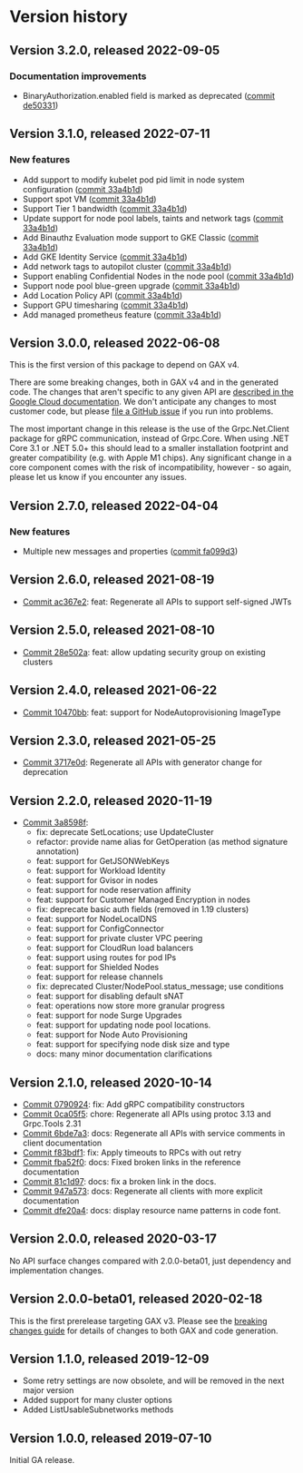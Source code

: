 # Version history

## Version 3.2.0, released 2022-09-05

### Documentation improvements

- BinaryAuthorization.enabled field is marked as deprecated ([commit de50331](https://github.com/googleapis/google-cloud-dotnet/commit/de503317d05e819ab1ace265afcd62911050df8e))

## Version 3.1.0, released 2022-07-11

### New features

- Add support to modify kubelet pod pid limit in node system configuration ([commit 33a4b1d](https://github.com/googleapis/google-cloud-dotnet/commit/33a4b1d21ad275e2c8dd6307493ccaa789d1f635))
- Support spot VM ([commit 33a4b1d](https://github.com/googleapis/google-cloud-dotnet/commit/33a4b1d21ad275e2c8dd6307493ccaa789d1f635))
- Support Tier 1 bandwidth ([commit 33a4b1d](https://github.com/googleapis/google-cloud-dotnet/commit/33a4b1d21ad275e2c8dd6307493ccaa789d1f635))
- Update support for node pool labels, taints and network tags ([commit 33a4b1d](https://github.com/googleapis/google-cloud-dotnet/commit/33a4b1d21ad275e2c8dd6307493ccaa789d1f635))
- Add Binauthz Evaluation mode support to GKE Classic ([commit 33a4b1d](https://github.com/googleapis/google-cloud-dotnet/commit/33a4b1d21ad275e2c8dd6307493ccaa789d1f635))
- Add GKE Identity Service ([commit 33a4b1d](https://github.com/googleapis/google-cloud-dotnet/commit/33a4b1d21ad275e2c8dd6307493ccaa789d1f635))
- Add network tags to autopilot cluster ([commit 33a4b1d](https://github.com/googleapis/google-cloud-dotnet/commit/33a4b1d21ad275e2c8dd6307493ccaa789d1f635))
- Support enabling Confidential Nodes in the node pool ([commit 33a4b1d](https://github.com/googleapis/google-cloud-dotnet/commit/33a4b1d21ad275e2c8dd6307493ccaa789d1f635))
- Support node pool blue-green upgrade ([commit 33a4b1d](https://github.com/googleapis/google-cloud-dotnet/commit/33a4b1d21ad275e2c8dd6307493ccaa789d1f635))
- Add Location Policy API ([commit 33a4b1d](https://github.com/googleapis/google-cloud-dotnet/commit/33a4b1d21ad275e2c8dd6307493ccaa789d1f635))
- Support GPU timesharing ([commit 33a4b1d](https://github.com/googleapis/google-cloud-dotnet/commit/33a4b1d21ad275e2c8dd6307493ccaa789d1f635))
- Add managed prometheus feature ([commit 33a4b1d](https://github.com/googleapis/google-cloud-dotnet/commit/33a4b1d21ad275e2c8dd6307493ccaa789d1f635))

## Version 3.0.0, released 2022-06-08

This is the first version of this package to depend on GAX v4.

There are some breaking changes, both in GAX v4 and in the generated
code. The changes that aren't specific to any given API are [described in the Google Cloud
documentation](https://cloud.google.com/dotnet/docs/reference/help/breaking-gax4).
We don't anticipate any changes to most customer code, but please [file a
GitHub issue](https://github.com/googleapis/google-cloud-dotnet/issues/new/choose)
if you run into problems.

The most important change in this release is the use of the Grpc.Net.Client package
for gRPC communication, instead of Grpc.Core. When using .NET Core 3.1 or .NET 5.0+
this should lead to a smaller installation footprint and greater compatibility (e.g.
with Apple M1 chips). Any significant change in a core component comes with the risk
of incompatibility, however - so again, please let us know if you encounter any
issues.
## Version 2.7.0, released 2022-04-04

### New features

- Multiple new messages and properties ([commit fa099d3](https://github.com/googleapis/google-cloud-dotnet/commit/fa099d3132999c8ac0fba7b55134145f725daf2c))

## Version 2.6.0, released 2021-08-19

- [Commit ac367e2](https://github.com/googleapis/google-cloud-dotnet/commit/ac367e2): feat: Regenerate all APIs to support self-signed JWTs

## Version 2.5.0, released 2021-08-10

- [Commit 28e502a](https://github.com/googleapis/google-cloud-dotnet/commit/28e502a): feat: allow updating security group on existing clusters

## Version 2.4.0, released 2021-06-22

- [Commit 10470bb](https://github.com/googleapis/google-cloud-dotnet/commit/10470bb): feat: support for NodeAutoprovisioning ImageType

## Version 2.3.0, released 2021-05-25

- [Commit 3717e0d](https://github.com/googleapis/google-cloud-dotnet/commit/3717e0d): Regenerate all APIs with generator change for deprecation

## Version 2.2.0, released 2020-11-19

- [Commit 3a8598f](https://github.com/googleapis/google-cloud-dotnet/commit/3a8598f):
  - fix: deprecate SetLocations; use UpdateCluster
  - refactor: provide name alias for GetOperation (as method signature annotation)
  - feat: support for GetJSONWebKeys
  - feat: support for Workload Identity
  - feat: support for Gvisor in nodes
  - feat: support for node reservation affinity
  - feat: support for Customer Managed Encryption in nodes
  - fix: deprecate basic auth fields (removed in 1.19 clusters)
  - feat: support for NodeLocalDNS
  - feat: support for ConfigConnector
  - feat: support for private cluster VPC peering
  - feat: support for CloudRun load balancers
  - feat: support using routes for pod IPs
  - feat: support for Shielded Nodes
  - feat: support for release channels
  - fix: deprecated Cluster/NodePool.status_message; use conditions
  - feat: support for disabling default sNAT
  - feat: operations now store more granular progress
  - feat: support for node Surge Upgrades
  - feat: support for updating node pool locations.
  - feat: support for Node Auto Provisioning
  - feat: support for specifying node disk size and type
  - docs: many minor documentation clarifications

## Version 2.1.0, released 2020-10-14

- [Commit 0790924](https://github.com/googleapis/google-cloud-dotnet/commit/0790924): fix: Add gRPC compatibility constructors
- [Commit 0ca05f5](https://github.com/googleapis/google-cloud-dotnet/commit/0ca05f5): chore: Regenerate all APIs using protoc 3.13 and Grpc.Tools 2.31
- [Commit 6bde7a3](https://github.com/googleapis/google-cloud-dotnet/commit/6bde7a3): docs: Regenerate all APIs with service comments in client documentation
- [Commit f83bdf1](https://github.com/googleapis/google-cloud-dotnet/commit/f83bdf1): fix: Apply timeouts to RPCs with out retry
- [Commit fba52f0](https://github.com/googleapis/google-cloud-dotnet/commit/fba52f0): docs: Fixed broken links in the reference documentation
- [Commit 81c1d97](https://github.com/googleapis/google-cloud-dotnet/commit/81c1d97): docs: fix a broken link in the docs.
- [Commit 947a573](https://github.com/googleapis/google-cloud-dotnet/commit/947a573): docs: Regenerate all clients with more explicit documentation
- [Commit dfe20a4](https://github.com/googleapis/google-cloud-dotnet/commit/dfe20a4): docs: display resource name patterns in code font.

## Version 2.0.0, released 2020-03-17

No API surface changes compared with 2.0.0-beta01, just dependency
and implementation changes.

## Version 2.0.0-beta01, released 2020-02-18

This is the first prerelease targeting GAX v3. Please see the [breaking changes
guide](https://cloud.google.com/dotnet/docs/reference/help/breaking-gax2)
for details of changes to both GAX and code generation.

## Version 1.1.0, released 2019-12-09

- Some retry settings are now obsolete, and will be removed in the next major version
- Added support for many cluster options
- Added ListUsableSubnetworks methods

## Version 1.0.0, released 2019-07-10

Initial GA release.
